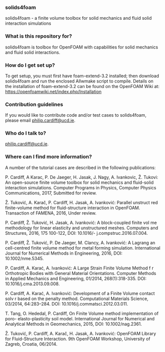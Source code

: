 ### solids4foam ###
solids4foam - a finite volume toolbox for solid mechanics and fluid solid
interaction simulations

### What is this repository for? ###

solids4foam is toolbox for OpenFOAM with capabilities for solid mechanics and
fluid solid interactions.

### How do I get set up? ###

To get setup, you must first have foam-extend-3.2 installed; then download
solids4foam and run the enclosed Allwmake script to compile. Details on the
installation of foam-extend-3.2 can be found on the OpenFOAM Wiki at:
https://openfoamwiki.net/index.php/Installation

### Contribution guidelines ###

If you would like to contribute code and/or test cases to solids4foam, please
email philip.cardiff@ucd.ie.

### Who do I talk to? ###

philip.cardiff@ucd.ie.

### Where can I find more information? ###

A number of the tutorial cases are described in the following publications:

P. Cardiff, A Karac, P. De Jaeger, H. Jasak, J. Nagy, A. Ivankovic, Ž. Tukovi:
An open-source finite volume toolbox for solid mechanics and fluid-solid
interaction simulations. Computer Programs in Physics, Computer Physics
Communications, 2017, Submitted for review.

Ž. Tuković, A. Karač, P. Cardiff, H. Jasak, A. Ivanković: Parallel unstruct
red finite-volume method for fluid-structure interaction in OpenFOAM. Transaction
of FAMENA, 2016, Under review.

P. Cardiff, Ž. Tuković, H. Jasak, A. Ivanković: A block-coupled finite vol
me methodology for linear elasticity and unstructured meshes. Computers and
Structures, 2016, 175 100-122, DOI: 10.1016/- j.compstruc.2016.07.004.

P. Cardiff, Ž. Tuković, P. De Jaeger, M. Clancy, A. Ivanković: A Lagrang
an cell-centred finite volume method for metal forming simulation. International
Journal for Numerical Methods in Engineering, 2016, DOI: 10.1002/nme.5345.

P. Cardiff, A. Karać, A. Ivanković: A Large Strain Finite Volume Method f
r Orthotropic Bodies with General Material Orientations. Computer Methods in
Applied Mechanics and Engineering, 01/2014, 268(1):318-335.
DOI: 10.1016/j.cma.2013.09.008.

P. Cardiff, A. Karać, A. Ivanković: Development of a Finite Volume contact solv
r based on the penalty method. Computational Materials Science, 03/2014,
64:283–284. DOI: 10.1016/j.commatsci.2012.03.011.

T. Tang, O. Hededal, P. Cardiff, On Finite Volume method implementation of poro-
elasto-plasticity soil model. International Journal for Numerical and Analytical
Methods in Geomechanics, 2015, DOI: 10.1002/nag.2361.

Ž. Tuković, P. Cardiff, A. Karač, H. Jasak, A. Ivanković: OpenFOAM Library
for Fluid-Structure Interaction. 9th OpenFOAM Workshop, University of Zagreb,
Croatia, 06/2014.